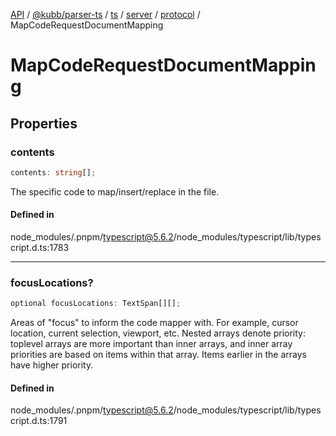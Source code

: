 [API](../../../../../../../../../packages.md) / [@kubb/parser-ts](../../../../../../../index.md) / [ts](../../../../../index.md) / [server](../../../index.md) / [protocol](../index.md) / MapCodeRequestDocumentMapping

# MapCodeRequestDocumentMapping

## Properties

### contents

```ts
contents: string[];
```

The specific code to map/insert/replace in the file.

#### Defined in

node\_modules/.pnpm/typescript@5.6.2/node\_modules/typescript/lib/typescript.d.ts:1783

***

### focusLocations?

```ts
optional focusLocations: TextSpan[][];
```

Areas of "focus" to inform the code mapper with. For example, cursor
location, current selection, viewport, etc. Nested arrays denote
priority: toplevel arrays are more important than inner arrays, and
inner array priorities are based on items within that array. Items
earlier in the arrays have higher priority.

#### Defined in

node\_modules/.pnpm/typescript@5.6.2/node\_modules/typescript/lib/typescript.d.ts:1791
